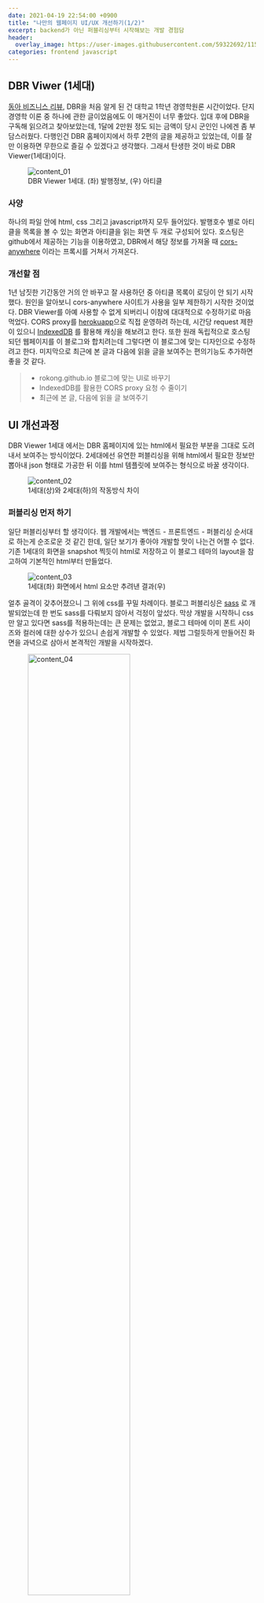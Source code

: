 ```yaml
---
date: 2021-04-19 22:54:00 +0900
title: "나만의 웹페이지 UI/UX 개선하기(1/2)"
excerpt: backend가 아닌 퍼블리싱부터 시작해보는 개발 경험담
header:
  overlay_image: https://user-images.githubusercontent.com/59322692/115428336-4177b100-a23d-11eb-96e8-285df511450e.png
categories: frontend javascript
---
```


## DBR Viwer (1세대)
[동아 비즈니스 리뷰](https://dbr.donga.com/), DBR을 처음 알게 된 건 대학교 1학년 경영학원론 시간이었다. 단지 경영학 이론 중 하나에 관한
글이었음에도 이 매거진이 너무 좋았다. 입대 후에 DBR을 구독해 읽으려고 찾아보았는데, 1달에 2만원 정도 되는 금액이 당시 군인인 나에겐 좀 부담스러웠다.
다행인건 DBR 홈페이지에서 하루 2편의 글을 제공하고 있었는데, 이를 잘만 이용하면 무한으로 즐길 수 있겠다고 생각했다. 그래서 탄생한 것이 바로 DBR Viewer(1세대)이다.

<figure>
  <img src="https://user-images.githubusercontent.com/59322692/115415400-d8d70700-a231-11eb-8273-201a37d18f52.png"
       alt="content_01">
  <figcaption>DBR Viewer 1세대. (좌) 발행정보, (우) 아티클</figcaption>
</figure>

### 사양
하나의 파일 안에 html, css 그리고 javascript까지 모두 들어있다. 발행호수 별로 아티클을 목록을 볼 수 있는 화면과 아티클을 읽는 화면 두 개로 구성되어 있다.
호스팅은 github에서 제공하는 기능을 이용하였고, DBR에서 해당 정보를 가져올 때 [cors-anywhere](https://github.com/Rob--W/cors-anywhere) 이라는 프록시를 거쳐서 가져온다.

### 개선할 점
1년 남짓한 기간동안 거의 안 바꾸고 잘 사용하던 중 아티클 목록이 로딩이 안 되기 시작했다. 원인을 알아보니 cors-anywhere 사이트가 사용을 일부
제한하기 시작한 것이었다. DBR Viewer를 아예 사용할 수 없게 되버리니 이참에 대대적으로 수정하기로 마음먹었다.
CORS proxy를 [herokuapp](https://www.heroku.com)으로 직접 운영하려 하는데, 시간당 request 제한이 있으니 [IndexedDB](https://developer.mozilla.org/ko/docs/Web/API/IndexedDB_API)
를 활용해 캐싱을 해보려고 한다. 또한 원래 독립적으로 호스팅되던 웹페이지를 이 블로그와 합치려는데 그렇다면 이 블로그에 맞는 디자인으로 수정하려고 한다.
미지막으로 최근에 본 글과 다음에 읽을 글을 보여주는 편의기능도 추가하면 좋을 것 같다.

> - rokong.github.io 블로그에 맞는 UI로 바꾸기
> - IndexedDB를 활용한 CORS proxy 요청 수 줄이기
> - 최근에 본 글, 다음에 읽을 글 보여주기

## 	UI 개선과정

DBR Viewer 1세대 에서는 DBR 홈페이지에 있는 html에서 필요한 부분을 그대로 도려내서 보여주는 방식이었다.
2세대에선 유연한 퍼블리싱을 위해 html에서 필요한 정보만 뽑아내 json 형태로 가공한 뒤 이를 html 템플릿에 보여주는 형식으로 바꿀 생각이다.

<figure>
  <img src="https://user-images.githubusercontent.com/59322692/115421669-1b4f1280-a237-11eb-9e12-5acf4cfe8b02.png"
       alt="content_02">
  <figcaption>1세대(상)와 2세대(하)의 작동방식 차이</figcaption>
</figure>

### 퍼블리싱 먼저 하기

일단 퍼블리싱부터 할 생각이다. 웹 개발에서는 백엔드 - 프론트엔드 - 퍼블리싱 순서대로 하는게 순조로운 것 같긴 한데, 일단 보기가 좋아야 개발할 맛이
나는건 어쩔 수 없다. 기존 1세대의 화면을 snapshot 찍듯이 html로 저장하고 이 블로그 테마의 layout을 참고하여 기본적인 html부터 만들었다.

<figure>
  <img src="https://user-images.githubusercontent.com/59322692/115423432-c6ac9700-a238-11eb-956d-556e7eedc899.png"
       alt="content_03">
  <figcaption>1세대(좌) 화면에서 html 요소만 추려낸 결과(우)</figcaption>
</figure>

얼추 골격이 갖추어졌으니 그 위에 css를 꾸밀 차례이다. 블로그 퍼블리싱은 [sass](https://sass-lang.com/) 로 개발되었는데 한 번도 sass를 다뤄보지 않아서 걱정이 앞섰다.
막상 개발을 시작하니 css만 알고 있다면 sass를 적용하는데는 큰 문제는 없었고, 블로그 테마에 이미 폰트 사이즈와 컬러에 대한 상수가 있으니
손쉽게 개발할 수 있었다. 제법 그럴듯하게 만들어진 화면을 과녁으로 삼아서 본격적인 개발을 시작하겠다.

<figure>
  <img src="https://user-images.githubusercontent.com/59322692/115424006-3cb0fe00-a239-11eb-8219-40bb26406f0f.png"
       alt="content_04"
       style="width: 70%">
  <figcaption>블로그 레이아웃을 참고하기 위한 퍼블리싱 전용 페이지</figcaption>
</figure>

### json 데이터 만들기

frontend에서 봤을 때 1세대에서 2세대로의 가장 큰 변화는 IndexedDB이다. 아티클 목록이나 본문에 관한 정보를 html 뭉텅이가 아니라
json형태로 들고 있어야 이들을 잘 활용할 수 있을 것이다. 그래서 DBR 홈페이지에서 json을 추출하려고 하는데, 만약 그렇게 하게 된다면 frontend에서
backend로의 개발과정을 벗어나버린다. 이 문제를 해결하는 방법으로 떠올린 것이 일단 json 파일을 만드는 것이다. json으로 파싱을 했던, IndexedDB에다
캐싱을 했던 간에 javascript 입장에서는 결국엔 json 형식의 데이터를 전달받을 뿐이다. backend의 세부 로직은 건너뛰고 발행정보와 아티클 정보를
담고 있는 *.json 파일을 만들었다. 그리고 일단은 1세대에서 사용하던 방식인 ajax로 json 데이터를 가져오도록 한다.

<figure>
  <img src="https://user-images.githubusercontent.com/59322692/115425304-79c9c000-a23a-11eb-9a50-255bef6b23aa.png"
       alt="content_05">
  <figcaption>기존 backend 설계(상)와 frontend 개발에 쓰일 방식(하)</figcaption>
</figure>

### html template 추출

화면 렌더링을 할 때 가장 기초적인 방법은 모든 html을 만들어 둔 채 json에서 뽑은 정보를 가지고 text를 집어넣는 것이다. 하지만 아티클 목록 개수나
다음에 읽을 글과 같이 json 데이터에 따라 html 자체가 달라지는 상황이 생기므로 데이터를 넣기 전에 html을 그린다는 것은 불가능하다.
고정된 요소들은 미리 html로 그려놓는다 치고, 변할 수 있는 요소에 대해서는 [html template](https://developer.mozilla.org/ko/docs/Web/HTML/Element/template)
을 활용하여 동적으로 생성할 계획이다.

```html
<!-- table of contents(TOC)에 쓰일 요소 -->
<template id="toc">
    <nav class="toc">
        <header>
            <h4 class="nav__title">
                <i class="fas fa-file-alt"></i>
                최근 본 글들
            </h4>
        </header>
        <ul class="toc__menu">
        </ul>
    </nav>
</template>

<!-- TOC 안에 있는 항목 -->
<template id="tocItem">
    <li>
        <a href=""></a>
    </li>
</template>

<!-- 발행정보 내 아티클 목록 -->
<template id="articleEl">
    <li>
        <a class="article_title">
            <span class="category"></span>
            <span class="title"></span>
            <span class="name"></span>
        </a>
    </li>
</template>
```
### loadPage 함수와 eventListener

어느정도 페이지 골격과 template까지 만들었으니 본격적으로 javascript를 통해 화면에 그릴 차례이다. 일단 이미 페이지에 그려진 html에 대해서는 
innerText나 setAttribute 등으로 데이터를 뿌려놓았다. 동적으로 만들 부분은 아래와 같이 template를 복제하여 화면에 그려넣는다.

```javascript
/* 발행정보에 있는 아티클 목록 생성하기 */
let ulWrapper = document.createElement('ul');           //항목들의 parent 요소
let template = document.getElementById('articleEl');    //template 요소
pub.articleList.forEach(function (article, index) {
    //template 요소 복사
    let articleEl = document.importNode(template.content, true);
    
    //요소 안에 정보 집어넣기
    articleEl.querySelector('a').href = single.getUrlById(article.id);
    articleEl.querySelector('.category').innerText = article.category;
    articleEl.querySelector('.title').innerText = article.title;
    articleEl.querySelector('.name').innerText = article.author;
    
    //각 항목들을 parent에 append
    ulWrapper.append(articleEl);
});
```

화면을 그릴 함수를 다 만들었으면 html의 eventListner에 바인드 할 차례이다. 발행정보를 보는 화면에서 페이지를 그릴 상황은 다음과 같다.
첫번째는 처음 페이지가 로딩될 때, 두번째는 다른 발행정보를 조회할 때 이다. 나는 어떤 발행정보를 조회하는 지를 url의 hash에 넣어서 표현할 예정이기
때문에 [window.onload](https://developer.mozilla.org/en-US/docs/Web/API/GlobalEventHandlers/onload) 와
[window.onhashchange](https://developer.mozilla.org/en-US/docs/Web/API/WindowEventHandlers/onhashchange) 에 다음과 같은 이벤트를 걸었다.

```javascript
window.onload = function(){
    //onload event는 onhashchange를 trigger
    window.onhashchange(undefined);
}

window.onhashchange = function(){
    //현재 location을 가지고 발행번호 가져오기
    const pubNumber = getPubNumberByHash(window.location.hash);
    
    //화면 그리기
    loadPage(pubNumber);
}
```